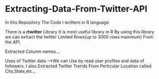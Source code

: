 # Extracting-Data-From-Twitter-API
In this Repository The Code I writtern in R language

There is a <b>rtwitter</b> Library It is most useful library in R By using this library we can extract the twitter Limited Rows(up to 3000 rows maximum) From the API.

Extracted Column names..,


Uses of Twitter data
  -->We can Use by read user profiles and data of followers.
I also Extracted Twitter Trends From Perticular Location called City,State,etc.,.
